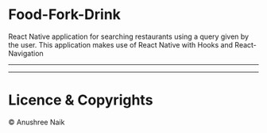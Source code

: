 # Food-Fork-Drink

React Native application for searching restaurants using a query given by the user. 
This application makes use of React Native with Hooks and React-Navigation 

---


---
# Licence & Copyrights 

&copy; Anushree Naik

